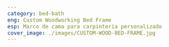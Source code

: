 ```yaml
---
category: bed-bath
eng: Custom Woodworking Bed Frame
esp: Marco de cama para carpintería personalizado
cover_image: ./images/CUSTOM-WOOD-BED-FRAME.jpg
---
```

 
